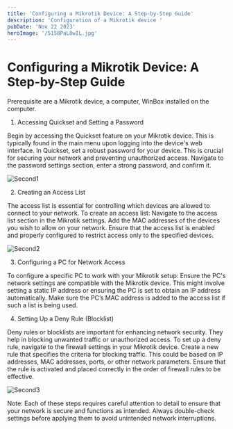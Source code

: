 ```yaml
---
title: 'Configuring a Mikrotik Device: A Step-by-Step Guide'
description: 'Configuration of a Mikrotik device '
pubDate: 'Nov 22 2023'
heroImage: '/5158PaL8wIL.jpg'
---
```


<h1>Configuring a Mikrotik Device: A Step-by-Step Guide</h1>

Prerequisite are a Mikrotik device, a computer, WinBox installed on the computer.

1. Accessing Quickset and Setting a Password

Begin by accessing the Quickset feature on your Mikrotik device. This is typically found in the main menu upon logging into the device's web interface.
In Quickset, set a robust password for your device. This is crucial for securing your network and preventing unauthorized access. Navigate to the password settings section, enter a strong password, and confirm it.

![Second1](/Second1.JPG)


2. Creating an Access List

The access list is essential for controlling which devices are allowed to connect to your network. To create an access list:
Navigate to the access list section in the Mikrotik settings.
Add the MAC addresses of the devices you wish to allow on your network.
Ensure that the access list is enabled and properly configured to restrict access only to the specified devices.

![Second2](/Second2.JPG)

3. Configuring a PC for Network Access

To configure a specific PC to work with your Mikrotik setup:
Ensure the PC's network settings are compatible with the Mikrotik device. This might involve setting a static IP address or ensuring the PC is set to obtain an IP address automatically.
Make sure the PC’s MAC address is added to the access list if such a list is being used.

4. Setting Up a Deny Rule (Blocklist)

Deny rules or blocklists are important for enhancing network security. They help in blocking unwanted traffic or unauthorized access.
To set up a deny rule, navigate to the firewall settings in your Mikrotik device.
Create a new rule that specifies the criteria for blocking traffic. This could be based on IP addresses, MAC addresses, ports, or other network parameters.
Ensure that the rule is activated and placed correctly in the order of firewall rules to be effective.

![Second3](/Second3.JPG)

Note:
Each of these steps requires careful attention to detail to ensure that your network is secure and functions as intended.
Always double-check settings before applying them to avoid unintended network interruptions.